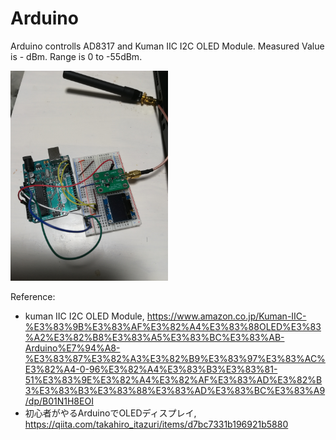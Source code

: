 # Arduino
Arduino controlls AD8317 and Kuman IIC I2C OLED Module.
Measured Value is - dBm. Range is 0 to -55dBm.

<img src="./Connection Diagram.jpg" alt="Connection Diagram" width=50%>


Reference:
* kuman IIC I2C OLED Module, https://www.amazon.co.jp/Kuman-IIC-%E3%83%9B%E3%83%AF%E3%82%A4%E3%83%88OLED%E3%83%A2%E3%82%B8%E3%83%A5%E3%83%BC%E3%83%AB-Arduino%E7%94%A8-%E3%83%87%E3%82%A3%E3%82%B9%E3%83%97%E3%83%AC%E3%82%A4-0-96%E3%82%A4%E3%83%B3%E3%83%81-51%E3%83%9E%E3%82%A4%E3%82%AF%E3%83%AD%E3%82%B3%E3%83%B3%E3%83%88%E3%83%AD%E3%83%BC%E3%83%A9/dp/B01N1H8EOI
* 初心者がやるArduinoでOLEDディスプレイ, https://qiita.com/takahiro_itazuri/items/d7bc7331b196921b5880
